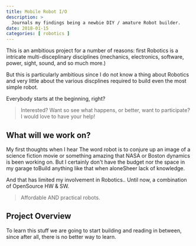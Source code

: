 ```yaml
---
title: Mobile Robot I/O
description: >
  Journals my findings being a newbie DIY / amature Robot builder.
date: 2018-01-15
categories: [ robotics ]
---
```


This is an ambitious project for a number of reasons: first Robotics
is a intricate multi-disceplinary disciplines (mechanics, electronics,
software, power, sight, sound, and so much more.) 

But this is particularly ambitious since I do not know a thing about
Robotics and very little about the various discplines required to
build even the most simple robot.

Everybody starts at the beginning, right?  

>Interested?  Want so see what happens, or better, want to
>participate?  I would love to have your help!


## What will we work on?

My first thoughts when I hear The word robot is to conjure up an image
of a science fiction movie or something amazing that NASA or Boston
dynamics is been working on. But I certainly don't have the budget nor
the space in my garage toBuild anything like that when aloneSheer lack
of knowledge.

And that has limited my involvement in Robotics.. Until now, a
combination of OpenSource HW & SW.

> Affordable AND practical robots.

## Project Overview

To learn this stuff we are going to start building and reading in
between, since after all, there is no better way to learn.


